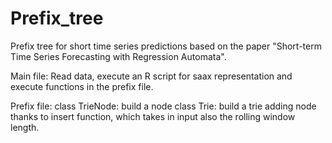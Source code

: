 # Prefix_tree

Prefix tree for short time series predictions based on the paper "Short-term Time Series Forecasting with Regression
Automata".

Main file: Read data, execute an R script for saax representation and  execute functions in the prefix file.

Prefix file:
class TrieNode: build a node
class Trie: build a trie adding node thanks to insert function, which takes in input also the rolling window length.
